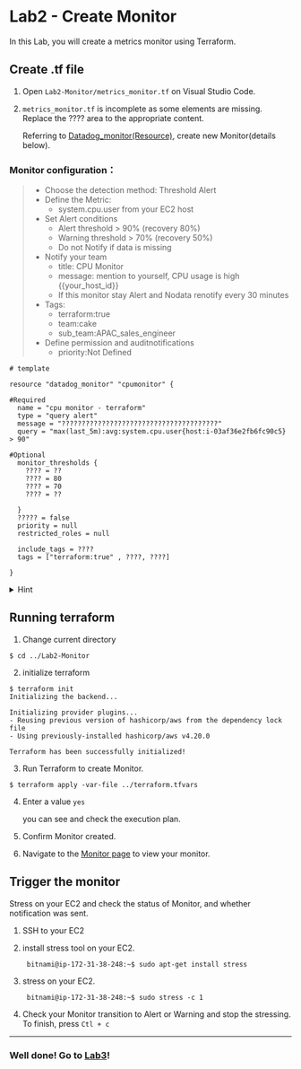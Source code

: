 # Lab2 - Create Monitor

In this Lab, you will create a metrics monitor using Terraform.

## Create .tf file
1. Open `Lab2-Monitor/metrics_monitor.tf` on Visual Studio Code.

2. `metrics_monitor.tf` is incomplete as some elements are missing. Replace the ???? area to the appropriate content. 

   Referring to [Datadog_monitor(Resource)](https://registry.terraform.io/providers/DataDog/datadog/latest/docs/resources/monitor), create new Monitor(details below).

### Monitor configuration：
> - Choose the detection method: Threshold Alert
> - Define the Metric: 
> 	- system.cpu.user from your EC2 host
> - Set Alert conditions
> 	- Alert threshold > 90% (recovery 80%)
> 	- Warning threshold > 70% (recovery 50%)
> 	- Do not Notify if data is missing
> - Notify your team
> 	- title: CPU Monitor
> 	- message: mention to yourself, CPU usage is high {{your_host_id}}
> 	- If this monitor stay Alert and Nodata renotify every 30 minutes
> - Tags:
> 	- terraform:true
> 	- team:cake
> 	- sub_team:APAC_sales_engineer
> - Define permission and auditnotifications
> 	- priority:Not Defined


```
# template

resource "datadog_monitor" "cpumonitor" {

#Required
  name = "cpu monitor - terraform"
  type = "query alert"
  message = "???????????????????????????????????????"
  query = "max(last_5m):avg:system.cpu.user{host:i-03af36e2fb6fc90c5} > 90"

#Optional
  monitor_thresholds {
    ???? = ??
    ???? = 80
    ???? = 70
    ???? = ??

  }
  ????? = false
  priority = null
  restricted_roles = null

  include_tags = ????
  tags = ["terraform:true" , ????, ????]
  
}
```

<details>
<summary>Hint</summary>

```
resource "datadog_monitor" "cpumonitor2" {
  name = "cpu monitor - terraform"
  type = "query alert"
  message = "@njane.doe@examplecom\nCPU usage is high host:{{host.name}}"
  query = "max(last_5m):avg:system.cpu.user{host:i-03af36e2fb6fc90c5} > 90"
  
  monitor_thresholds {
    critical          = 90
    critical_recovery = 80
    warning           = 70
    warning_recovery  = 50
  }
  notify_audit = false
  notify_no_data = false
  priority = null
  restricted_roles = null

  include_tags = true
  tags = ["terraform:true" , "team:cake", "sub_team:apac_salesEngineer"]
}
```
</details>

## Running terraform

1. Change current directory 
```
$ cd ../Lab2-Monitor
```

2. initialize terraform

```
$ terraform init 
Initializing the backend...

Initializing provider plugins...
- Reusing previous version of hashicorp/aws from the dependency lock file
- Using previously-installed hashicorp/aws v4.20.0

Terraform has been successfully initialized!
```

3. Run Terraform to create Monitor.

```
$ terraform apply -var-file ../terraform.tfvars
```

4.  Enter a value `yes`

	you can see and check the execution plan.

5.  Confirm Monitor created.

6.  Navigate to the [Monitor page](https://app.datadoghq.com/monitors/manage) to view your monitor.

## Trigger the monitor

Stress on your EC2 and check the status of Monitor, and whether notification was sent.

1. SSH to your EC2

2. install stress tool on your EC2.

		bitnami@ip-172-31-38-248:~$ sudo apt-get install stress

3. stress on your EC2.

		bitnami@ip-172-31-38-248:~$ sudo stress -c 1 

4. Check your Monitor transition to  Alert or Warning and stop the stressing. To finish, press `Ctl + c`
		

---
### Well done! Go to [Lab3](./../Lab3-Synthetics/README.md)!
